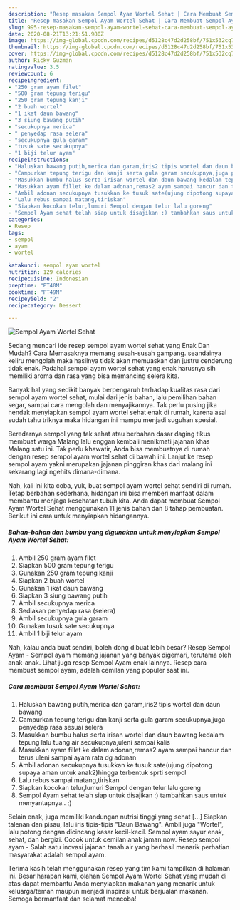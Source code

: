 ```yaml
---
description: "Resep masakan Sempol Ayam Wortel Sehat | Cara Membuat Sempol Ayam Wortel Sehat Yang Sempurna"
title: "Resep masakan Sempol Ayam Wortel Sehat | Cara Membuat Sempol Ayam Wortel Sehat Yang Sempurna"
slug: 995-resep-masakan-sempol-ayam-wortel-sehat-cara-membuat-sempol-ayam-wortel-sehat-yang-sempurna
date: 2020-08-21T13:21:51.980Z
image: https://img-global.cpcdn.com/recipes/d5128c47d2d258bf/751x532cq70/sempol-ayam-wortel-sehat-foto-resep-utama.jpg
thumbnail: https://img-global.cpcdn.com/recipes/d5128c47d2d258bf/751x532cq70/sempol-ayam-wortel-sehat-foto-resep-utama.jpg
cover: https://img-global.cpcdn.com/recipes/d5128c47d2d258bf/751x532cq70/sempol-ayam-wortel-sehat-foto-resep-utama.jpg
author: Ricky Guzman
ratingvalue: 3.5
reviewcount: 6
recipeingredient:
- "250 gram ayam filet"
- "500 gram tepung terigu"
- "250 gram tepung kanji"
- "2 buah wortel"
- "1 ikat daun bawang"
- "3 siung bawang putih"
- "secukupnya merica"
- " penyedap rasa selera"
- "secukupnya gula garam"
- "tusuk sate secukupnya"
- "1 biji telur ayam"
recipeinstructions:
- "Haluskan bawang putih,merica dan garam,iris2 tipis wortel dan daun bawang"
- "Campurkan tepung terigu dan kanji serta gula garam secukupnya,juga penyedap rasa sesuai selera"
- "Masukkan bumbu halus serta irisan wortel dan daun bawang kedalam tepung lalu tuang air secukupnya,uleni sampai kalis"
- "Masukkan ayam fillet ke dalam adonan,remas2 ayam sampai hancur dan terus uleni sampai ayam rata dg adonan"
- "Ambil adonan secukupnya tusukkan ke tusuk sate(ujung dipotong supaya aman untuk anak2)hingga terbentuk sprti sempol"
- "Lalu rebus sampai matang,tiriskan"
- "Siapkan kocokan telur,lumuri Sempol dengan telur lalu goreng"
- "Sempol Ayam sehat telah siap untuk disajikan :) tambahkan saus untuk menyantapnya.. ;)"
categories:
- Resep
tags:
- sempol
- ayam
- wortel

katakunci: sempol ayam wortel 
nutrition: 129 calories
recipecuisine: Indonesian
preptime: "PT40M"
cooktime: "PT49M"
recipeyield: "2"
recipecategory: Dessert

---
```



![Sempol Ayam Wortel Sehat](https://img-global.cpcdn.com/recipes/d5128c47d2d258bf/751x532cq70/sempol-ayam-wortel-sehat-foto-resep-utama.jpg)

Sedang mencari ide resep sempol ayam wortel sehat yang Enak Dan Mudah? Cara Memasaknya memang susah-susah gampang. seandainya keliru mengolah maka hasilnya tidak akan memuaskan dan justru cenderung tidak enak. Padahal sempol ayam wortel sehat yang enak harusnya sih memiliki aroma dan rasa yang bisa memancing selera kita.

Banyak hal yang sedikit banyak berpengaruh terhadap kualitas rasa dari sempol ayam wortel sehat, mulai dari jenis bahan, lalu pemilihan bahan segar, sampai cara mengolah dan menyajikannya. Tak perlu pusing jika hendak menyiapkan sempol ayam wortel sehat enak di rumah, karena asal sudah tahu triknya maka hidangan ini mampu menjadi suguhan spesial.

Beredarnya sempol yang tak sehat atau berbahan dasar daging tikus membuat warga Malang lalu enggan kembali menikmati jajanan khas Malang satu ini. Tak perlu khawatir, Anda bisa membuatnya di rumah dengan resep sempol ayam wortel sehat di bawah ini. Lanjut ke resep sempol ayam yakni merupakan jajanan pinggiran khas dari malang ini sekarang lagi ngehits dimana-dimana.


Nah, kali ini kita coba, yuk, buat sempol ayam wortel sehat sendiri di rumah. Tetap berbahan sederhana, hidangan ini bisa memberi manfaat dalam membantu menjaga kesehatan tubuh kita. Anda dapat membuat Sempol Ayam Wortel Sehat menggunakan 11 jenis bahan dan 8 tahap pembuatan. Berikut ini cara untuk menyiapkan hidangannya.

<!--inarticleads1-->

##### Bahan-bahan dan bumbu yang digunakan untuk menyiapkan Sempol Ayam Wortel Sehat:

1. Ambil 250 gram ayam filet
1. Siapkan 500 gram tepung terigu
1. Gunakan 250 gram tepung kanji
1. Siapkan 2 buah wortel
1. Gunakan 1 ikat daun bawang
1. Siapkan 3 siung bawang putih
1. Ambil secukupnya merica
1. Sediakan  penyedap rasa (selera)
1. Ambil secukupnya gula garam
1. Gunakan tusuk sate secukupnya
1. Ambil 1 biji telur ayam


Nah, kalau anda buat sendiri, boleh dong dibuat lebih besar? Resep Sempol Ayam - Sempol ayam memang jajanan yang banyak digemari, terutama oleh anak-anak. Lihat juga resep Sempol Ayam enak lainnya. Resep cara membuat sempol ayam, adalah cemilan yang populer saat ini. 

<!--inarticleads2-->

##### Cara membuat Sempol Ayam Wortel Sehat:

1. Haluskan bawang putih,merica dan garam,iris2 tipis wortel dan daun bawang
1. Campurkan tepung terigu dan kanji serta gula garam secukupnya,juga penyedap rasa sesuai selera
1. Masukkan bumbu halus serta irisan wortel dan daun bawang kedalam tepung lalu tuang air secukupnya,uleni sampai kalis
1. Masukkan ayam fillet ke dalam adonan,remas2 ayam sampai hancur dan terus uleni sampai ayam rata dg adonan
1. Ambil adonan secukupnya tusukkan ke tusuk sate(ujung dipotong supaya aman untuk anak2)hingga terbentuk sprti sempol
1. Lalu rebus sampai matang,tiriskan
1. Siapkan kocokan telur,lumuri Sempol dengan telur lalu goreng
1. Sempol Ayam sehat telah siap untuk disajikan :) tambahkan saus untuk menyantapnya.. ;)


Selain enak, juga memiliki kandungan nutrisi tinggi yang sehat […] Siapkan talenan dan pisau, lalu iris tipis-tipis &#34;Daun Bawang&#34;. Ambil juga &#34;Wortel&#34;, lalu potong dengan dicincang kasar kecil-kecil. Sempol ayam sayur enak, sehat, dan bergizi. Cocok untuk cemilan anak jaman now. Resep sempol ayam - Salah satu inovasi jajanan tanah air yang berhasil menarik perhatian masyarakat adalah sempol ayam. 

Terima kasih telah menggunakan resep yang tim kami tampilkan di halaman ini. Besar harapan kami, olahan Sempol Ayam Wortel Sehat yang mudah di atas dapat membantu Anda menyiapkan makanan yang menarik untuk keluarga/teman maupun menjadi inspirasi untuk berjualan makanan. Semoga bermanfaat dan selamat mencoba!
